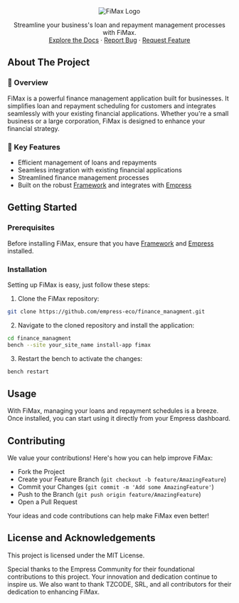 <div align="center">
    <img src="https://grow.empress.eco/uploads/default/original/2X/1/1f1e1044d3864269d2a613577edb9763890422ab.png" alt="FiMax Logo">
    <p>
    Streamline your business's loan and repayment management processes with FiMax.
    <br />
    <a href="https://grow.empress.eco/">Explore the Docs</a>
    ·
    <a href="https://github.com/empress-eco/finance_managment/issues">Report Bug</a>
    ·
    <a href="https://github.com/empress-eco/finance_managment/issues">Request Feature</a>
    </p>
</div>

## About The Project

### 📖 Overview
FiMax is a powerful finance management application built for businesses. It simplifies loan and repayment scheduling for customers and integrates seamlessly with your existing financial applications. Whether you're a small business or a large corporation, FiMax is designed to enhance your financial strategy.

### 🌟 Key Features
- Efficient management of loans and repayments
- Seamless integration with existing financial applications
- Streamlined finance management processes
- Built on the robust [Framework](https://github.com/Empress/Empress) and integrates with [Empress](https://github.com/Empress/Empress)

## Getting Started

### Prerequisites
Before installing FiMax, ensure that you have [Framework](https://github.com/Empress/Empress) and [Empress](https://github.com/Empress/Empress) installed.

### Installation
Setting up FiMax is easy, just follow these steps:

1. Clone the FiMax repository:

```sh
git clone https://github.com/empress-eco/finance_managment.git
```

2. Navigate to the cloned repository and install the application:

```sh
cd finance_managment
bench --site your_site_name install-app fimax
```

3. Restart the bench to activate the changes:

```sh
bench restart
```

## Usage
With FiMax, managing your loans and repayment schedules is a breeze. Once installed, you can start using it directly from your Empress dashboard.

## Contributing
We value your contributions! Here's how you can help improve FiMax:

- Fork the Project
- Create your Feature Branch (`git checkout -b feature/AmazingFeature`)
- Commit your Changes (`git commit -m 'Add some AmazingFeature'`)
- Push to the Branch (`git push origin feature/AmazingFeature`)
- Open a Pull Request

Your ideas and code contributions can help make FiMax even better!

## License and Acknowledgements

This project is licensed under the MIT License.

Special thanks to the Empress Community for their foundational contributions to this project. Your innovation and dedication continue to inspire us. We also want to thank TZCODE, SRL, and all contributors for their dedication to enhancing FiMax.